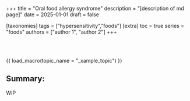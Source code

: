 +++
title = "Oral food allergy syndrome"
description = "[description of md page]"
date = 2025-01-01
draft = false

[taxonomies]
tags = ["hypersensitivity","foods"]
[extra]
toc = true
series = "foods"
authors = ["author 1", "author 2"]
+++

</br>
</br>

{{ load_macro(topic_name = "_xample_topic") }}

## Summary:

WIP
